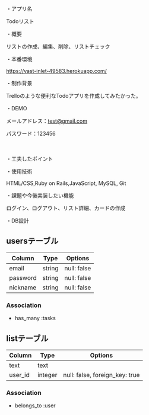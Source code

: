 ・アプリ名

Todoリスト

・概要

リストの作成、編集、削除、リストチェック

・本番環境

https://vast-inlet-49583.herokuapp.com/


・制作背景

Trelloのような便利なTodoアプリを作成してみたかった。

・DEMO

メールアドレス：test@gmail.com

パスワード：123456


　

・工夫したポイント



・使用技術

HTML/CSS,Ruby on Rails,JavaScript, MySQL, Git

・課題や今後実装したい機能

ログイン、ログアウト、リスト詳細、カードの作成

・DB設計
## usersテーブル
|Column|Type|Options|
|------|----|-------|
|email|string|null: false|
|password|string|null: false|
|nickname|string|null: false|
### Association
- has_many :tasks


## listテーブル
|Column|Type|Options|
|------|----|-------|
|text|text||
|user_id|integer|null: false, foreign_key: true|
### Association
- belongs_to :user
